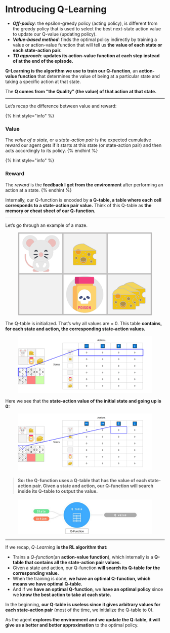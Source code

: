 # Introducing Q-Learning

* _**Off-policy**_: the epsilon-greedy policy (acting policy), is different from the greedy policy that is used to select the best next-state action value to update our Q-value (updating policy).
* _**Value-based method**_: finds the optimal policy indirectly by training a value or action-value function that will tell us **the value of each state or each state-action pair.**
* _**TD approach**:_ **updates its action-value function at each step instead of at the end of the episode.**

**Q-Learning is the algorithm we use to train our Q-function**, an **action-value function** that determines the value of being at a particular state and taking a specific action at that state.

The **Q comes from “the Quality” (the value) of that action at that state.**

***

Let’s recap the difference between value and reward:

{% hint style="info" %}
### **Value**

The _value of a state_, or a _state-action pair_ is the expected cumulative reward our agent gets if it starts at this state (or state-action pair) and then acts accordingly to its policy.
{% endhint %}

{% hint style="info" %}
### Reward

The _reward_ is the **feedback I get from the environment** after performing an action at a state.
{% endhint %}

Internally, our Q-function is encoded by **a Q-table, a table where each cell corresponds to a state-action pair value.** Think of this Q-table as **the memory or cheat sheet of our Q-function.**

***

Let’s go through an example of a maze.



<figure><img src="../../.gitbook/assets/Maze-1.png" alt=""><figcaption></figcaption></figure>

The Q-table is initialized. That’s why all values are = 0. This table **contains, for each state and action, the corresponding state-action values.**

<figure><img src="../../.gitbook/assets/Maze-2.png" alt=""><figcaption></figcaption></figure>

Here we see that the **state-action value of the initial state and going up is 0:**

<figure><img src="../../.gitbook/assets/Maze-3.png" alt=""><figcaption></figcaption></figure>

> #### So: the Q-function uses a Q-table **that has the value of each state-action pair.** Given a state and action, **our Q-function will search inside its Q-table to output the value.**

<figure><img src="../../.gitbook/assets/Q-function-2.png" alt=""><figcaption></figcaption></figure>

***

If we recap, _Q-Learning_ **is the RL algorithm that:**

* Trains a _Q-function_(an **action-value function**), which internally is a **Q-table that contains all the state-action pair values.**
* Given a state and action, our Q-function **will search its Q-table for the corresponding value.**
* When the training is done, **we have an optimal Q-function, which means we have optimal Q-table.**
* And if we **have an optimal Q-function**, we **have an optimal policy** since we **know the best action to take at each state.**

In the beginning, **our Q-table is useless since it gives arbitrary values for each state-action pair** (most of the time, we initialize the Q-table to 0).

As the agent **explores the environment and we update the Q-table, it will give us a better and better approximation** to the optimal policy.
